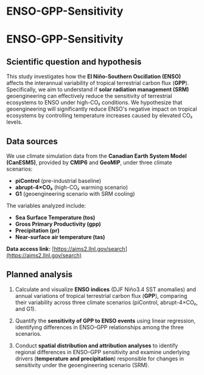 # ENSO-GPP-Sensitivity

# ENSO-GPP-Sensitivity

## Scientific question and hypothesis

This study investigates how the **El Niño-Southern Oscillation (ENSO)** affects the interannual variability of tropical terrestrial carbon flux (**GPP**). Specifically, we aim to understand if **solar radiation management (SRM)** geoengineering can effectively reduce the sensitivity of terrestrial ecosystems to ENSO under high-CO₂ conditions. We hypothesize that geoengineering will significantly reduce ENSO's negative impact on tropical ecosystems by controlling temperature increases caused by elevated CO₂ levels.

## Data sources

We use climate simulation data from the **Canadian Earth System Model (CanESM5)**, provided by **CMIP6** and **GeoMIP**, under three climate scenarios:

- **piControl** (pre-industrial baseline)
- **abrupt-4×CO₂** (high-CO₂ warming scenario)
- **G1** (geoengineering scenario with SRM cooling)

The variables analyzed include:

- **Sea Surface Temperature (tos)**
- **Gross Primary Productivity (gpp)**
- **Precipitation (pr)**
- **Near-surface air temperature (tas)**

**Data access link:** [https://aims2.llnl.gov/search](https://aims2.llnl.gov/search)

## Planned analysis

1. Calculate and visualize **ENSO indices** (DJF Niño3.4 SST anomalies) and annual variations of tropical terrestrial carbon flux (**GPP**), comparing their variability across three climate scenarios (piControl, abrupt-4×CO₂, and G1).

2. Quantify the **sensitivity of GPP to ENSO events** using linear regression, identifying differences in ENSO–GPP relationships among the three scenarios.

3. Conduct **spatial distribution and attribution analyses** to identify regional differences in ENSO–GPP sensitivity and examine underlying drivers (**temperature and precipitation**) responsible for changes in sensitivity under the geoengineering scenario (SRM).
